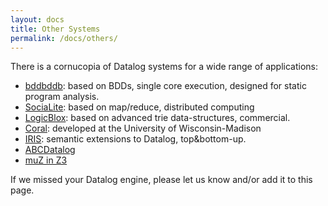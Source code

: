 ```yaml
---
layout: docs
title: Other Systems
permalink: /docs/others/
---
```

There is a cornucopia of Datalog systems for a wide range of applications:
 
 * [bddbddb](http://bddbddb.sourceforge.net): based on BDDs, single core execution, designed for static program analysis. 
 * [SociaLite](http://socialite-lang.github.io): based on map/reduce, distributed computing
 * [LogicBlox](http://www.logicblox.com/): based on advanced trie data-structures, commercial. 
 * [Coral](http://research.cs.wisc.edu/coral/): developed at the University of Wisconsin-Madison
 * [IRIS](http://repo.roscidus.com/java/iris): semantic extensions to Datalog, top&bottom-up.
 * [ABCDatalog](http://abcdatalog.seas.harvard.edu)
 * [muZ in Z3](https://github.com/Z3Prover/z3/wiki)

If we missed your Datalog engine, please let us know and/or add it to this page.
